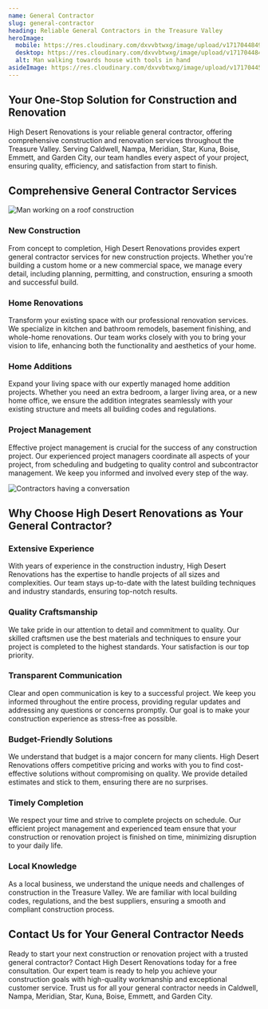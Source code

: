 ```yaml
---
name: General Contractor
slug: general-contractor
heading: Reliable General Contractors in the Treasure Valley
heroImage:
  mobile: https://res.cloudinary.com/dxvvbtwxg/image/upload/v1717044849/High%20Desert%20Renovation/Architect_Building_Joy_1_anpthi.jpg
  desktop: https://res.cloudinary.com/dxvvbtwxg/image/upload/v1717044849/High%20Desert%20Renovation/Architect_Building_Joy_1_anpthi.jpg
  alt: Man walking towards house with tools in hand
asideImage: https://res.cloudinary.com/dxvvbtwxg/image/upload/v1717044525/High%20Desert%20Renovation/Men_standing_construction_wmjrge.jpg
---
```


## Your One-Stop Solution for Construction and Renovation

High Desert Renovations is your reliable general contractor, offering comprehensive construction and renovation services throughout the Treasure Valley. Serving Caldwell, Nampa, Meridian, Star, Kuna, Boise, Emmett, and Garden City, our team handles every aspect of your project, ensuring quality, efficiency, and satisfaction from start to finish.

## Comprehensive General Contractor Services

![Man working on a roof construction](https://res.cloudinary.com/dxvvbtwxg/image/upload/v1716590484/High%20Desert%20Renovation/Handyman_Gabriel_Alenius_1_xrb0vs.webp)

### New Construction

From concept to completion, High Desert Renovations provides expert general contractor services for new construction projects. Whether you're building a custom home or a new commercial space, we manage every detail, including planning, permitting, and construction, ensuring a smooth and successful build.

### Home Renovations

Transform your existing space with our professional renovation services. We specialize in kitchen and bathroom remodels, basement finishing, and whole-home renovations. Our team works closely with you to bring your vision to life, enhancing both the functionality and aesthetics of your home.

### Home Additions

Expand your living space with our expertly managed home addition projects. Whether you need an extra bedroom, a larger living area, or a new home office, we ensure the addition integrates seamlessly with your existing structure and meets all building codes and regulations.

### Project Management

Effective project management is crucial for the success of any construction project. Our experienced project managers coordinate all aspects of your project, from scheduling and budgeting to quality control and subcontractor management. We keep you informed and involved every step of the way.

![Contractors having a conversation](https://res.cloudinary.com/dxvvbtwxg/image/upload/v1720737069/High%20Desert%20Renovation/Website_photos_1077_vtdprb.jpg)

## Why Choose High Desert Renovations as Your General Contractor?

### Extensive Experience

With years of experience in the construction industry, High Desert Renovations has the expertise to handle projects of all sizes and complexities. Our team stays up-to-date with the latest building techniques and industry standards, ensuring top-notch results.

### Quality Craftsmanship

We take pride in our attention to detail and commitment to quality. Our skilled craftsmen use the best materials and techniques to ensure your project is completed to the highest standards. Your satisfaction is our top priority.

### Transparent Communication

Clear and open communication is key to a successful project. We keep you informed throughout the entire process, providing regular updates and addressing any questions or concerns promptly. Our goal is to make your construction experience as stress-free as possible.

### Budget-Friendly Solutions

We understand that budget is a major concern for many clients. High Desert Renovations offers competitive pricing and works with you to find cost-effective solutions without compromising on quality. We provide detailed estimates and stick to them, ensuring there are no surprises.

### Timely Completion

We respect your time and strive to complete projects on schedule. Our efficient project management and experienced team ensure that your construction or renovation project is finished on time, minimizing disruption to your daily life.

### Local Knowledge

As a local business, we understand the unique needs and challenges of construction in the Treasure Valley. We are familiar with local building codes, regulations, and the best suppliers, ensuring a smooth and compliant construction process.

## Contact Us for Your General Contractor Needs

Ready to start your next construction or renovation project with a trusted general contractor? Contact High Desert Renovations today for a free consultation. Our expert team is ready to help you achieve your construction goals with high-quality workmanship and exceptional customer service. Trust us for all your general contractor needs in Caldwell, Nampa, Meridian, Star, Kuna, Boise, Emmett, and Garden City.
